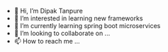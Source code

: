 - 👋 Hi, I’m Dipak Tanpure
- 👀 I’m interested in learning new frameworks
- 🌱 I’m currently learning spring boot microservices
- 💞️ I’m looking to collaborate on ...
- 📫 How to reach me ...

<!---
dipaktanpure/dipaktanpure is a ✨ special ✨ repository because its `README.md` (this file) appears on your GitHub profile.
You can click the Preview link to take a look at your changes.
--->
